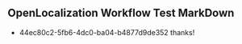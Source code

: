 ## OpenLocalization Workflow Test MarkDown
* 44ec80c2-5fb6-4dc0-ba04-b4877d9de352 thanks!

<!--HONumber=Aug16_HO3-->


